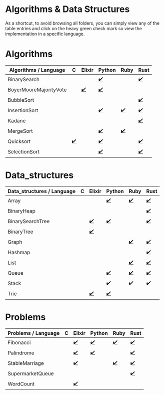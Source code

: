 # Algorithms & Data Structures

As a shortcut, to avoid browsing all folders, you can simply view any of the table entries and click on the heavy green check mark so view the implementation in a specific language.


# Algorithms
|Algorithms / Language|C|Elixir|Python|Ruby|Rust|
|-|-|-|-|-|-|
BinarySearch| | |[:heavy_check_mark:](algorithms/binary_search/python/binary_search)| |[:heavy_check_mark:](algorithms/binary_search/rust/binary_search)
BoyerMooreMajorityVote| |[:heavy_check_mark:](algorithms/boyer_moore_majority_vote/elixir/boyer_moore_majority_vote)|[:heavy_check_mark:](algorithms/boyer_moore_majority_vote/python/boyer_moore_majority_vote)| | 
BubbleSort| | | | |[:heavy_check_mark:](algorithms/bubble_sort/rust/bubble_sort)
InsertionSort| | |[:heavy_check_mark:](algorithms/insertion_sort/python/insertion_sort)|[:heavy_check_mark:](algorithms/insertion_sort/ruby/insertion_sort)|[:heavy_check_mark:](algorithms/insertion_sort/rust/insertion_sort)
Kadane| | | | |[:heavy_check_mark:](algorithms/kadane/rust/kadane)
MergeSort| | |[:heavy_check_mark:](algorithms/merge_sort/python/merge_sort)|[:heavy_check_mark:](algorithms/merge_sort/ruby/merge_sort)| 
Quicksort|[:heavy_check_mark:](algorithms/quicksort/c/quicksort)| |[:heavy_check_mark:](algorithms/quicksort/python/quicksort)| |[:heavy_check_mark:](algorithms/quicksort/rust/quicksort)
SelectionSort| | |[:heavy_check_mark:](algorithms/selection_sort/python/selection_sort)| |[:heavy_check_mark:](algorithms/selection_sort/rust/selection_sort)


# Data_structures
|Data_structures / Language|C|Elixir|Python|Ruby|Rust|
|-|-|-|-|-|-|
Array| | |[:heavy_check_mark:](data_structures/array/python/array)|[:heavy_check_mark:](data_structures/array/ruby/array)|[:heavy_check_mark:](data_structures/array/rust/array)
BinaryHeap| | | | |[:heavy_check_mark:](data_structures/binary_heap/rust/binary_heap)
BinarySearchTree| |[:heavy_check_mark:](data_structures/binary_search_tree/elixir/binary_search_tree)|[:heavy_check_mark:](data_structures/binary_search_tree/python/binary_search_tree)| |[:heavy_check_mark:](data_structures/binary_search_tree/rust/binary_search_tree)
BinaryTree| |[:heavy_check_mark:](data_structures/binary_tree/elixir/binary_tree)| | | 
Graph| | | |[:heavy_check_mark:](data_structures/graph/ruby/graph)|[:heavy_check_mark:](data_structures/graph/rust/graph)
Hashmap| | | | |[:heavy_check_mark:](data_structures/hashmap/rust/hashmap)
List| | | |[:heavy_check_mark:](data_structures/list/ruby/list)|[:heavy_check_mark:](data_structures/list/rust/list)
Queue| | |[:heavy_check_mark:](data_structures/queue/python/queue)|[:heavy_check_mark:](data_structures/queue/ruby/queue)|[:heavy_check_mark:](data_structures/queue/rust/queue)
Stack| | |[:heavy_check_mark:](data_structures/stack/python/stack)|[:heavy_check_mark:](data_structures/stack/ruby/stack)|[:heavy_check_mark:](data_structures/stack/rust/stack)
Trie| |[:heavy_check_mark:](data_structures/trie/elixir/trie)|[:heavy_check_mark:](data_structures/trie/python/trie)| | 


# Problems
|Problems / Language|C|Elixir|Python|Ruby|Rust|
|-|-|-|-|-|-|
Fibonacci| |[:heavy_check_mark:](problems/fibonacci/elixir/fibonacci)|[:heavy_check_mark:](problems/fibonacci/python/fibonacci)|[:heavy_check_mark:](problems/fibonacci/ruby/fibonacci)|[:heavy_check_mark:](problems/fibonacci/rust/fibonacci)
Palindrome| |[:heavy_check_mark:](problems/palindrome/elixir/palindrome)|[:heavy_check_mark:](problems/palindrome/python/palindrome)| |[:heavy_check_mark:](problems/palindrome/rust/palindrome)
StableMarriage| |[:heavy_check_mark:](problems/stable_marriage/elixir/stable_marriage)| |[:heavy_check_mark:](problems/stable_marriage/ruby/stable_marriage)|[:heavy_check_mark:](problems/stable_marriage/rust/stable_marriage)
SupermarketQueue| | | | |[:heavy_check_mark:](problems/supermarket_queue/rust/supermarket_queue)
WordCount| |[:heavy_check_mark:](problems/word_count/elixir/word_count)| | | 


